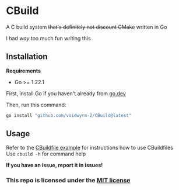 # CBuild
A C build system ~~that's definitely not discount CMake~~ written in Go

I had *way* too much fun writing this

## Installation
**Requirements**
* Go >= 1.22.1

First, install Go if you haven't already from [go.dev](go.dev)

Then, run this command:
```sh
go install "github.com/voidwyrm-2/CBuild@latest"
```

## Usage
Refer to the [CBuildfile example](./CBuildfile_example.txt) for instructions how to use CBuildfiles<br>
Use `cbuild -h` for command help

**If you have an issue, report it in issues!**

### This repo is licensed under the [MIT license](./LICENSE)